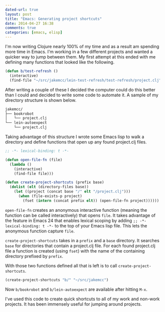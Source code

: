 ```yaml
---
dated-url: true
layout: post
title: "Emacs: Generating project shortcuts"
date: 2014-04-27 16:38
comments: true
categories: [emacs, elisp]
---
```


I'm now writing Clojure nearly 100% of my time and as a result am spending more
time in Emacs. I'm working in a few different projects and
wanted a quicker way to jump between them. My first attempt at this
ended with me defining many functions that looked like the following.

``` cl
(defun b/test-refresh ()
  (interactive)
  (find-file "~/src/jakemcc/lein-test-refresh/test-refresh/project.clj"))
```

After writing a couple of these I decided the computer could do this
better than I could and decided to write some code to automate it. A
sample of my directory structure is shown below.

``` bash
jakemcc/
├── bookrobot
│   └── project.clj
└── lein-autoexpect
    └── project.clj
```

Taking advantage of this structure I wrote some Emacs lisp to walk a
directory and define functions that open up any found project.clj
files.

``` cl
;; -*- lexical-binding: t -*-

(defun open-file-fn (file) 
  (lambda ()
    (interactive)
    (find-file file)))

(defun create-project-shortcuts (prefix base)
  (dolist (elt (directory-files base))
    (let ((project (concat base "/" elt "/project.clj")))
      (when (file-exists-p project)
        (fset (intern (concat prefix elt)) (open-file-fn project))))))
```

`open-file-fn` creates an anonymous interactive function (meaning the function
can be called interactively) that opens `file`. It takes advantage of
the feature in Emacs 24 that enables lexical scoping by adding `;; -*-
lexical-binding: t -*-` to the top of your Emacs lisp file. This lets
the anonymous function capture `file`.

`create-project-shortcuts` takes in a `prefix` and a `base` directory.
It searches `base` for directories that contain a
project.clj file. For each found project.clj file a function is
created (using `fset`) with the name of the containing directory
prefixed by `prefix`.

With those two functions defined all that is left is to call
`create-project-shortcuts`.

``` cl
(create-project-shortcuts "b/" "~/src/jakemcc")
```

Now `b/bookrobot` and `b/lein-autoexpect` are available after hitting
`M-x`.

I've used this code to create quick
shortcuts to all of my work and non-work projects. It has been
immensely useful for jumping around projects.
